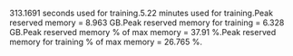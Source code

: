 313.1691 seconds used for training.5.22 minutes used for training.Peak reserved memory = 8.963 GB.Peak reserved memory for training = 6.328 GB.Peak reserved memory % of max memory = 37.91 %.Peak reserved memory for training % of max memory = 26.765 %.